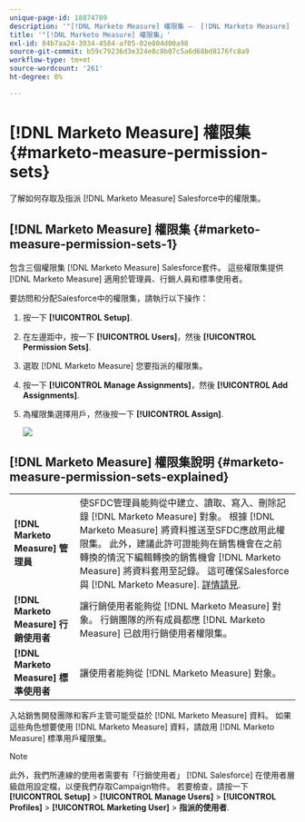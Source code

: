 ```yaml
---
unique-page-id: 18874789
description: '"[!DNL Marketo Measure] 權限集 —  [!DNL Marketo Measure]  — 產品檔案」'
title: '"[!DNL Marketo Measure] 權限集」'
exl-id: 84b7aa24-3934-4584-af05-02e804d00a98
source-git-commit: b59c79236d3e324e8c8b07c5a6d68bd8176fc8a9
workflow-type: tm+mt
source-wordcount: '261'
ht-degree: 0%

---
```


# [!DNL Marketo Measure] 權限集 {#marketo-measure-permission-sets}

了解如何存取及指派 [!DNL Marketo Measure] Salesforce中的權限集。

## [!DNL Marketo Measure] 權限集 {#marketo-measure-permission-sets-1}

包含三個權限集 [!DNL Marketo Measure] Salesforce套件。 這些權限集提供 [!DNL Marketo Measure] 適用於管理員、行銷人員和標準使用者。

要訪問和分配Salesforce中的權限集，請執行以下操作：

1. 按一下 **[!UICONTROL Setup]**.
1. 在左邊距中，按一下 **[!UICONTROL Users]**，然後 **[!UICONTROL Permission Sets]**.
1. 選取 [!DNL Marketo Measure] 您要指派的權限集。
1. 按一下 **[!UICONTROL Manage Assignments]**，然後 **[!UICONTROL Add Assignments]**.
1. 為權限集選擇用戶，然後按一下 **[!UICONTROL Assign]**.

   ![](assets/1-5.png)

## [!DNL Marketo Measure] 權限集說明 {#marketo-measure-permission-sets-explained}

<table> 
 <tbody> 
  <tr> 
   <td><span><strong>[!DNL Marketo Measure] 管理員</strong></span></td> 
   <td><span>使SFDC管理員能夠從中建立、讀取、寫入、刪除記錄 [!DNL Marketo Measure] 對象。 根據 [!DNL Marketo Measure] 將資料推送至SFDC應啟用此權限集。 此外，建議此許可證能夠在銷售機會在之前轉換的情況下編輯轉換的銷售機會 [!DNL Marketo Measure] 將資料套用至記錄。 這可確保Salesforce與 [!DNL Marketo Measure]. <a href="http://releasenotes.docs.salesforce.com/en-us/spring17/release-notes/rn_sales_leads_view_converted.htm">詳情請見</a>.</span></td> 
  </tr> 
  <tr> 
   <td><span><strong>[!DNL Marketo Measure] 行銷使用者</strong></span></td> 
   <td><span>讓行銷使用者能夠從 [!DNL Marketo Measure] 對象。 行銷團隊的所有成員都應 [!DNL Marketo Measure] 已啟用行銷使用者權限集。 <br></span></td> 
  </tr> 
  <tr> 
   <td><span><strong>[!DNL Marketo Measure] 標準使用者</strong></span></td> 
   <td><span>讓使用者能夠從 [!DNL Marketo Measure] 對象。</span></td> 
  </tr> 
 </tbody> 
</table>

入站銷售開發團隊和客戶主管可能受益於 [!DNL Marketo Measure] 資料。 如果這些角色想要使用 [!DNL Marketo Measure] 資料，請啟用 [!DNL Marketo Measure] 標準用戶權限集。

>[!NOTE]
>
>此外，我們所連線的使用者需要有「行銷使用者」 [!DNL Salesforce] 在使用者層級啟用設定檔，以便我們存取Campaign物件。 若要檢查，請按一下 **[!UICONTROL Setup]** > **[!UICONTROL Manage Users]** > **[!UICONTROL Profiles]** > **[!UICONTROL Marketing User]** > **指派的使用者**.
